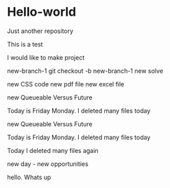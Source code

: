 # Hello-world
Just another repository

This is a test
 
I would like to make project

new-branch-1
git checkout -b new-branch-1
new solve

new CSS code
new pdf file
new excel file

new Queueable Versus Future

Today is Friday
Monday. I deleted many files today


new Queueable Versus Future

Today is Friday
     Monday. I deleted many files today

Today I deleted many files again

new day - new opportunities

hello. Whats up
